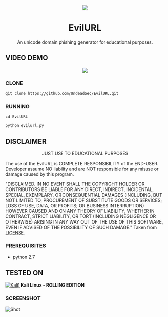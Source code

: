 <p align="center">
  <img src="https://raw.githubusercontent.com/UndeadSec/EvilURL/master/evilurl.png">
</p>

<h1 align="center">EvilURL</h1>
<p align="center">
  An unicode domain phishing generator for educational purposes.
</p>

## VIDEO DEMO
<p align="center">
<a href="#">
  <img src="https://raw.githubusercontent.com/UndeadSec/EvilURL/master/video.png" />
</a></p>

### CLONE
```
git clone https://github.com/UndeadSec/EvilURL.git
```

### RUNNING
```
cd EvilURL
```

```
python evilurl.py
```
## DISCLAIMER
<p align="center">
  JUST USE TO EDUCATIONAL PURPOSES
</p>

The use of the EvilURL is COMPLETE RESPONSIBILITY of the END-USER. Developer assume NO liability and are NOT responsible for any misuse or damage caused by this program.

"DISCLAIMED. IN NO EVENT SHALL THE COPYRIGHT HOLDER OR CONTRIBUTORS BE LIABLE
FOR ANY DIRECT, INDIRECT, INCIDENTAL, SPECIAL, EXEMPLARY, OR CONSEQUENTIAL
DAMAGES (INCLUDING, BUT NOT LIMITED TO, PROCUREMENT OF SUBSTITUTE GOODS OR
SERVICES; LOSS OF USE, DATA, OR PROFITS; OR BUSINESS INTERRUPTION) HOWEVER
CAUSED AND ON ANY THEORY OF LIABILITY, WHETHER IN CONTRACT, STRICT LIABILITY,
OR TORT (INCLUDING NEGLIGENCE OR OTHERWISE) ARISING IN ANY WAY OUT OF THE USE
OF THIS SOFTWARE, EVEN IF ADVISED OF THE POSSIBILITY OF SUCH DAMAGE."
Taken from [LICENSE](LICENSE).

### PREREQUISITES

* python 2.7

## TESTED ON
[![Kali)](https://www.google.com/s2/favicons?domain=https://www.kali.org/)](https://www.kali.org) **Kali Linux - ROLLING EDITION**

### SCREENSHOT
![Shot](https://github.com/UndeadSec/EvilURL/blob/master/sc.png)

